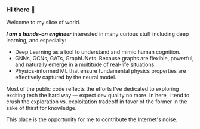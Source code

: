 ### Hi there 👋

Welcome to my slice of world. 

___I am a hands-on engineer___ interested in many curious stuff including deep learning, and especially: 
* Deep Learning as a tool to understand and mimic human cognition.
* GNNs, GCNs, GATs, GraphUNets. Because graphs are flexible, powerful, and naturally emerge in a multitude of real-life situations.
* Physics-informed ML that ensure fundamental physics properties are effectively captured by the neural model.

Most of the public code reflects the efforts I've dedicated to exploring exciting tech the hard way — expect dev quality no more. In here, I tend to crush the exploration vs. exploitation tradeoff in favor of the former in the sake of thirst for knowledge.

This place is the opportunity for me to contribute the Internet's noise.

<!--
**alxyok/alxyok** is a ✨ _special_ ✨ repository because its `README.md` (this file) appears on your GitHub profile.

Here are some ideas to get you started:

- 🔭 I’m currently working on ...
- 🌱 I’m currently learning ...
- 👯 I’m looking to collaborate on ...
- 🤔 I’m looking for help with ...
- 💬 Ask me about ...
- 📫 How to reach me: ...
- 😄 Pronouns: ...
- ⚡ Fun fact: ...
-->
